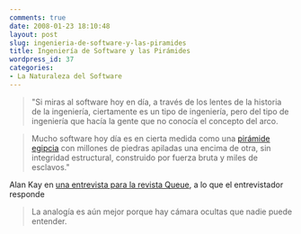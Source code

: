 ```yaml
---
comments: true
date: 2008-01-23 18:10:48
layout: post
slug: ingenieria-de-software-y-las-piramides
title: Ingeniería de Software y las Pirámides
wordpress_id: 37
categories:
- La Naturaleza del Software
---
```


> "Si miras al software hoy en día, a través de los lentes de la historia de la ingeniería, ciertamente es un tipo de ingeniería, pero del tipo de ingeniería que hacía la gente que no conocía el concepto del arco.

> Mucho software hoy día es en cierta medida como una [pirámide egipcia](http://www.lnds.net/2008/01/el_misterio_de_las_piramides.html) con millones de piedras apiladas una encima de otra, sin integridad estructural, construido por fuerza bruta y miles de esclavos."

Alan Kay en [una entrevista para la revista Queue](http://acmqueue.com/modules.php?name=Content&pa=printer_friendly&pid=273&page=1), a lo que el entrevistador responde

> La analogía es aún mejor porque hay cámara ocultas que nadie puede entender.



